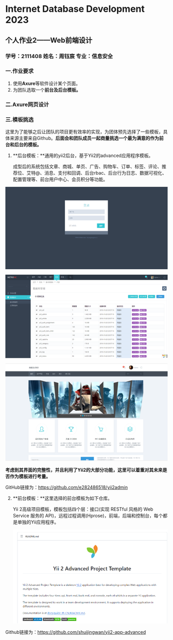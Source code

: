 # Internet Database Development 2023

## 个人作业2——Web前端设计

### 学号：2111408 	姓名：周钰宸	专业：信息安全

### 一.作业要求

1. 使用**Axure**等软件设计某个页面。
2. 为团队选取一个**前台及后台模板。**

### 二.Axure网页设计



### 三.模板挑选

这里为了能够之后让团队的项目更有效率的实现，为团体预先选择了一些模板，具体来源主要来自Github。**后面会和团队成员一起商量挑选一个最为满意的作为前台和后台的模板。**

1. **后台模板：**通用的yii2后台，基于Yii2的advanced应用程序模板。

   ​		成型后的系统包括文章、商城、单页、广告、购物车、订单、标签、评论、推荐位、艾特@、消息、支付和回调、后台rbac、后台行为日志、数据可视化、配置管理等、前台用户中心、会员积分等功能。

![登录](img/login.png)

![数据库](img/database.png)

![img](img/frontend.png)

**考虑到其界面的完整性，并且利用了Yii2的大部分功能，这里可以着重对其未来是否作为模板进行考量。**

GitHub链接为：https://github.com/e282486518/yii2admin

2. **前台模板：**这里选择的前台模板为如下仓库。

   Yii 2高级项目模板，模板包括四个层：接口(实现 RESTful 风格的 Web Service 服务的 API)，远程过程调用(Hprose)，前端，后端和控制台，每个都是单独的Yii应用程序。
   
   ![image-20231201225423504](img/image-20231201225423504.png)

Github链接为：https://github.com/shuijingwan/yii2-app-advanced